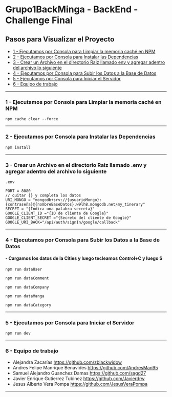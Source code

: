 # Grupo1BackMinga - BackEnd - Challenge Final

## **Pasos para Visualizar el Proyecto**

-   [1 - Ejecutamos por Consola para Limpiar la memoria caché en NPM](#1---Ejecutamos-por-Consola-para-Limpiar-la-memoria-caché-en-NPM)
-   [2 - Ejecutamos por Consola para Instalar las Dependencias](#2---Ejecutamos-por-Consola-para-Instalar-las-Dependencias)
-   [3 - Crear un Archivo en el directorio Raiz llamado env y agregar adentro del archivo lo siguiente](#3---Crear-un-Archivo-en-el-directorio-Raiz-llamado-env-y-agregar-adentro-del-archivo-lo-siguiente)
-   [4 - Ejecutamos por Consola para Subir los Datos a la Base de Datos](#4---Ejecutamos-por-Consola-para-Subir-los-Datos-a-la-Base-de-Datos)
-   [5 - Ejecutamos por Consola para Iniciar el Servidor](#5---Ejecutamos-por-Consola-para-Iniciar-el-Servidor)
-   [6 - Equipo de trabajo](#6---Equipo-de-trabajo)


---

### **1 - Ejecutamos por Consola para Limpiar la memoria caché en NPM**

```
npm cache clear --force
```

---

### **2 - Ejecutamos por Consola para Instalar las Dependencias**

```
npm install
```

---

### **3 - Crear un Archivo en el directorio Raiz llamado .env y agregar adentro del archivo lo siguiente**

```
.env
```
```
PORT = 8080
// quitar {} y completa los datos
URI_MONGO = "mongodb+srv://{usuarioMongo}:{contraseña}@{nombreBaseDatos}.w9lh8.mongodb.net/my_tinerary"
SECRET = "{Indica una palabra secreta}"
GOOGLE_CLIENT_ID ="{ID de cliente de Google}"
GOOGLE_CLIENT_SECRET ="{Secreto del cliente de Google}"
GOOGLE_URI_BACK="/api/auth/signIn/google/callback"
```

---

### **4 - Ejecutamos por Consola para Subir los Datos a la Base de Datos**

#### - Cargamos los datos de la Cities y luego tecleamos Control+C y luego S

```
npm run dataUser
```
```
npm run dataComment
```
```
npm run dataCompany
```
```
npm run dataManga
```
```
npm run dataCategory
```
---
### **5 - Ejecutamos por Consola para Iniciar el Servidor**

```
npm run dev
```

---
### **6 - Equipo de trabajo**

- Alejandra Zacarías https://github.com/zblackwidow
- Andres Felipe Manrique Benavides https://github.com/AndresMan95
- Samuel Alejandro Guanchez Damas https://github.com/sagd27
- Javier Enrique Gutierrez Tubinez https://github.com/Javierdrw
- Jesus Alberto Vera Pompa https://github.com/JesusVeraPompa
---
